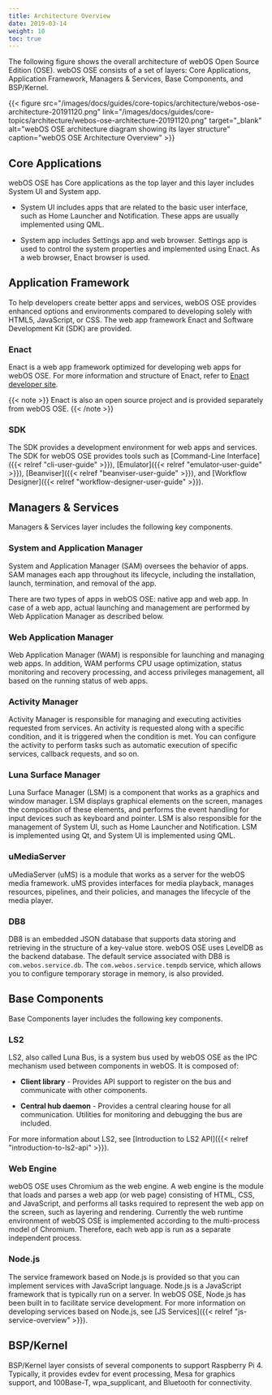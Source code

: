 ```yaml
---
title: Architecture Overview
date: 2019-03-14
weight: 10
toc: true
---
```


The following figure shows the overall architecture of webOS Open Source Edition (OSE). webOS OSE consists of a set of layers: Core Applications, Application Framework, Managers & Services, Base Components, and BSP/Kernel.

{{< figure src="/images/docs/guides/core-topics/architecture/webos-ose-architecture-20191120.png" link="/images/docs/guides/core-topics/architecture/webos-ose-architecture-20191120.png" target="_blank" alt="webOS OSE architecture diagram showing its layer structure" caption="webOS OSE Architecture Overview" >}}

## Core Applications

webOS OSE has Core applications as the top layer and this layer includes System UI and System app.

  - System UI includes apps that are related to the basic user interface, such as Home Launcher and Notification. These apps are usually implemented using QML.

  - System app includes Settings app and web browser. Settings app is used to control the system properties and implemented using Enact. As a web browser, Enact browser is used.

## Application Framework

To help developers create better apps and services, webOS OSE provides enhanced options and environments compared to developing solely with HTML5, JavaScript, or CSS. The web app framework Enact and Software Development Kit (SDK) are provided.

### Enact

Enact is a web app framework optimized for developing web apps for webOS OSE. For more information and structure of Enact, refer to [Enact developer site](http://enactjs.com).

{{< note >}}
Enact is also an open source project and is provided separately from webOS OSE.
{{< /note >}}

### SDK

The SDK provides a development environment for web apps and services. The SDK for webOS OSE provides tools such as [Command-Line Interface]({{< relref "cli-user-guide" >}}), [Emulator]({{< relref "emulator-user-guide" >}}), [Beanviser]({{< relref "beanviser-user-guide" >}}), and [Workflow Designer]({{< relref "workflow-designer-user-guide" >}}).

## Managers & Services

Managers & Services layer includes the following key components.

### System and Application Manager

System and Application Manager (SAM) oversees the behavior of apps. SAM manages each app throughout its lifecycle, including the installation, launch, termination, and removal of the app.

There are two types of apps in webOS OSE: native app and web app. In case of a web app, actual launching and management are performed by Web Application Manager as described below.

### Web Application Manager

Web Application Manager (WAM) is responsible for launching and managing web apps. In addition, WAM performs CPU usage optimization, status monitoring and recovery processing, and access privileges management, all based on the running status of web apps.

### Activity Manager

Activity Manager is responsible for managing and executing activities requested from services. An activity is requested along with a specific condition, and it is triggered when the condition is met. You can configure the activity to perform tasks such as automatic execution of specific services, callback requests, and so on.

### Luna Surface Manager

Luna Surface Manager (LSM) is a component that works as a graphics and window manager. LSM displays graphical elements on the screen, manages the composition of these elements, and performs the event handling for input devices such as keyboard and pointer. LSM is also responsible for the management of System UI, such as Home Launcher and Notification. LSM is implemented using Qt, and System UI is implemented using QML.

### uMediaServer

uMediaServer (uMS) is a module that works as a server for the webOS media framework. uMS provides interfaces for media playback, manages resources, pipelines, and their policies, and manages the lifecycle of the media player.

### DB8

DB8 is an embedded JSON database that supports data storing and retrieving in the structure of a key-value store. webOS OSE uses LevelDB as the backend database. The default service associated with DB8 is `com.webos.service.db`. The `com.webos.service.tempdb` service, which allows you to configure temporary storage in memory, is also provided.

## Base Components

Base Components layer includes the following key components.

### LS2

LS2, also called Luna Bus, is a system bus used by webOS OSE as the IPC mechanism used between components in webOS. It is composed of:

  - **Client library** - Provides API support to register on the bus and communicate with other components.

  - **Central hub daemon** - Provides a central clearing house for all communication. Utilities for monitoring and debugging the bus are included.

For more information about LS2, see [Introduction to LS2 API]({{< relref "introduction-to-ls2-api" >}}).

### Web Engine

webOS OSE uses Chromium as the web engine. A web engine is the module that loads and parses a web app (or web page) consisting of HTML, CSS, and JavaScript, and performs all tasks required to represent the web app on the screen, such as layering and rendering. Currently the web runtime environment of webOS OSE is implemented according to the multi-process model of Chromium. Therefore, each web app is run as a separate independent process.

### Node.js

The service framework based on Node.js is provided so that you can implement services with JavaScript language. Node.js is a JavaScript framework that is typically run on a server. In webOS OSE, Node.js has been built in to facilitate service development. For more information on developing services based on Node.js, see [JS Services]({{< relref "js-service-overview" >}}).

## BSP/Kernel

BSP/Kernel layer consists of several components to support Raspberry Pi 4. Typically, it provides evdev for event processing, Mesa for graphics support, and 100Base-T, wpa_supplicant, and Bluetooth for connectivity.
